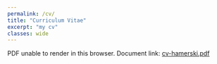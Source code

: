 ```yaml
---
permalink: /cv/
title: "Curriculum Vitae"
excerpt: "my cv"
classes: wide
---
```


<!---
<object data="/assets/docs/cv-hamerski.pdf" type="application/pdf" width="700px" height="700px">
    <embed src="/assets/docs/cv-hamerski.pdf">
        <p>This browser does not support PDFs. Please download the PDF to view it: <a href="/assets/docs/cv-hamerski.pdf">Download PDF</a>.</p>
    </embed>
</object>

<object data="/assets/docs/cv-hamerski.pdf" width="1000" height="1000" type="application/pdf"

</object>

<object data="/assets/curfball.pdf" type="application/pdf" width="100%" height="350">
  Unable to find 'curfball.pdf'. Did you mean <a href="/assets/curveball.pdf">curveball.pdf</a>?
</object>
-->

<object data="/assets/docs/cv-hamerski.pdf" type="application/pdf" width="100%" height="350">
  PDF unable to render in this browser. Document link: <a href="/assets/docs/cv-hamerski.pdf">cv-hamerski.pdf</a>
</object>
